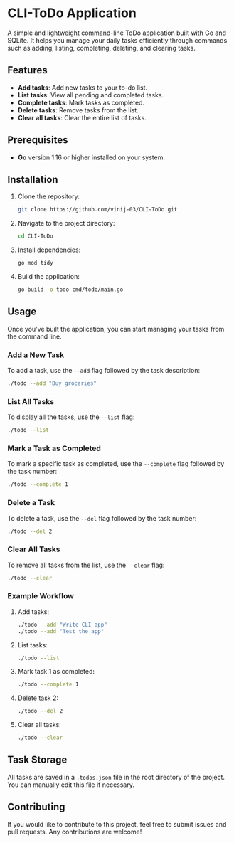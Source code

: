 # CLI-ToDo Application

A simple and lightweight command-line ToDo application built with Go and SQLite. It helps you manage your daily tasks efficiently through commands such as adding, listing, completing, deleting, and clearing tasks.

## Features

- **Add tasks**: Add new tasks to your to-do list.
- **List tasks**: View all pending and completed tasks.
- **Complete tasks**: Mark tasks as completed.
- **Delete tasks**: Remove tasks from the list.
- **Clear all tasks**: Clear the entire list of tasks.

## Prerequisites

- **Go** version 1.16 or higher installed on your system.

## Installation

1. Clone the repository:
   ```bash
   git clone https://github.com/vinij-03/CLI-ToDo.git
   ```
2. Navigate to the project directory:
   ```bash
   cd CLI-ToDo
   ```
3. Install dependencies:
   ```bash
   go mod tidy
   ```
4. Build the application:
   ```bash
   go build -o todo cmd/todo/main.go
   ```

## Usage

Once you've built the application, you can start managing your tasks from the command line.

### Add a New Task

To add a task, use the `--add` flag followed by the task description:

```bash
./todo --add "Buy groceries"
```

### List All Tasks

To display all the tasks, use the `--list` flag:

```bash
./todo --list
```

### Mark a Task as Completed

To mark a specific task as completed, use the `--complete` flag followed by the task number:

```bash
./todo --complete 1
```

### Delete a Task

To delete a task, use the `--del` flag followed by the task number:

```bash
./todo --del 2
```

### Clear All Tasks

To remove all tasks from the list, use the `--clear` flag:

```bash
./todo --clear
```

### Example Workflow

1. Add tasks:
   ```bash
   ./todo --add "Write CLI app"
   ./todo --add "Test the app"
   ```
2. List tasks:
   ```bash
   ./todo --list
   ```
3. Mark task 1 as completed:
   ```bash
   ./todo --complete 1
   ```
4. Delete task 2:
   ```bash
   ./todo --del 2
   ```
5. Clear all tasks:
   ```bash
   ./todo --clear
   ```

## Task Storage

All tasks are saved in a `.todos.json` file in the root directory of the project. You can manually edit this file if necessary.

## Contributing

If you would like to contribute to this project, feel free to submit issues and pull requests. Any contributions are welcome!

